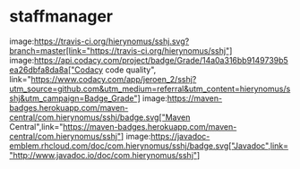 # staffmanager
image:https://travis-ci.org/hierynomus/sshj.svg?branch=master[link="https://travis-ci.org/hierynomus/sshj"]
image:https://api.codacy.com/project/badge/Grade/14a0a316bb9149739b5ea26dbfa8da8a["Codacy code quality", link="https://www.codacy.com/app/jeroen_2/sshj?utm_source=github.com&utm_medium=referral&utm_content=hierynomus/sshj&utm_campaign=Badge_Grade"]
image:https://maven-badges.herokuapp.com/maven-central/com.hierynomus/sshj/badge.svg["Maven Central",link="https://maven-badges.herokuapp.com/maven-central/com.hierynomus/sshj"]
image:https://javadoc-emblem.rhcloud.com/doc/com.hierynomus/sshj/badge.svg["Javadoc",link="http://www.javadoc.io/doc/com.hierynomus/sshj"]
